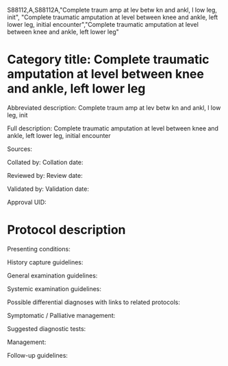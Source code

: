 S88112,A,S88112A,"Complete traum amp at lev betw kn and ankl, l low leg, init", "Complete traumatic amputation at level between knee and ankle, left lower leg, initial encounter","Complete traumatic amputation at level between knee and ankle, left lower leg"
# Category title: Complete traumatic amputation at level between knee and ankle, left lower leg

Abbreviated description: Complete traum amp at lev betw kn and ankl, l low leg, init

Full description: Complete traumatic amputation at level between knee and ankle, left lower leg, initial encounter

Sources:

Collated by:
Collation date:

Reviewed by:
Review date:

Validated by:
Validation date:

Approval UID:

# Protocol description

Presenting conditions:

History capture guidelines:

General examination guidelines:

Systemic examination guidelines:

Possible differential diagnoses with links to related protocols:

Symptomatic / Palliative management:

Suggested diagnostic tests:

Management:

Follow-up guidelines:
